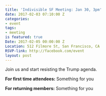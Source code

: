 ```yaml
---
title: 'Indivisible SF Meeting: Jan 30, 3pm'
date: 2017-02-03 07:10:00 Z
categories:
- event
tags:
- meeting
is featured: true
Date: 2017-02-05 00:00:00 Z
Location: 512 Filmore St, San Francisco, CA
RSVP-link: http://facebook.com/event
layout: post
---
```


Join us and start resisting the Trump agenda. 

**For first time attendees:**
Something for you

**For returning members:**
Something for you